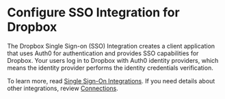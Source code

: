# Configure SSO Integration for Dropbox

The Dropbox Single Sign-on (SSO) Integration creates a client application that uses Auth0 for authentication and provides SSO capabilities for Dropbox. Your users log in to Dropbox with Auth0 identity providers, which means the identity provider performs the identity credentials verification.

To learn more, read [Single Sign-On Integrations](https://auth0.com/docs/sso). If you need details about other integrations, review [Connections](https://auth0.com/docs/identityproviders).